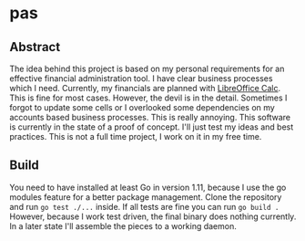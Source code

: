 # pas

## Abstract
The idea behind this project is based on my personal requirements for an effective
financial administration tool. I have clear business processes which I need.
Currently, my financials are planned with [LibreOffice Calc](https://www.libreoffice.org/discover/calc/). This is fine for
most cases. However, the devil is in the detail. Sometimes I forgot to update
some cells or I overlooked some dependencies on my accounts based business processes.
This is really annoying. This software is currently in the state of a proof
of concept. I'll just test my ideas and best practices. This is not a full time
project, I work on it in my free time.

## Build
You need to have installed at least Go in version 1.11, because I use the go
modules feature for a better package management. Clone the repository and run
`go test ./...` inside. If all tests are fine you can run `go build .` However,
because I work test driven, the final binary does nothing currently. In a later
state I'll assemble the pieces to a working daemon.
